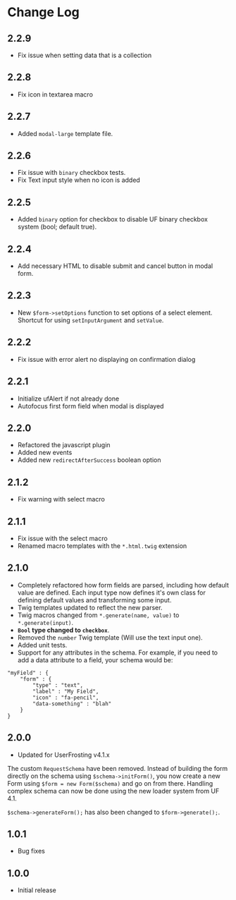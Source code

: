 # Change Log

## 2.2.9
- Fix issue when setting data that is a collection 

## 2.2.8
- Fix icon in textarea macro

## 2.2.7
- Added `modal-large` template file.

## 2.2.6
- Fix issue with `binary` checkbox tests.
- Fix Text input style when no icon is added

## 2.2.5
- Added `binary` option for checkbox to disable UF binary checkbox system (bool; default true).

## 2.2.4
- Add necessary HTML to disable submit and cancel button in modal form.

## 2.2.3
- New `$form->setOptions` function to set options of a select element. Shortcut for using `setInputArgument` and `setValue`.

## 2.2.2
- Fix issue with error alert no displaying on confirmation dialog

## 2.2.1
- Initialize ufAlert if not already done
- Autofocus first form field when modal is displayed

## 2.2.0
- Refactored the javascript plugin
- Added new events
- Added new `redirectAfterSuccess` boolean option

## 2.1.2
- Fix warning with select macro

## 2.1.1
- Fix issue with the select macro
- Renamed macro templates with the `*.html.twig` extension

## 2.1.0
- Completely refactored how form fields are parsed, including how default value are defined. Each input type now defines it's own class for defining default values and transforming some input.
- Twig templates updated to reflect the new parser.
- Twig macros changed from `*.generate(name, value)` to `*.generate(input)`.
- **`Bool` type changed to `checkbox`**.
- Removed the `number` Twig template (Will use the text input one).
- Added unit tests.
- Support for any attributes in the schema. For example, if you need to add a data attribute to a field, your schema would be:
```
"myField" : {
    "form" : {
        "type" : "text",
        "label" : "My Field",
        "icon" : "fa-pencil",
        "data-something" : "blah"
    }
}
```

## 2.0.0
- Updated for UserFrosting v4.1.x

The custom `RequestSchema` have been removed. Instead of building the form directly on the schema using `$schema->initForm()`, you now create a new Form using `$form = new Form($schema)` and go on from there. Handling complex schema can now be done using the new loader system from UF 4.1.

`$schema->generateForm();` has also been changed to `$form->generate();`.

## 1.0.1
- Bug fixes

## 1.0.0
- Initial release
